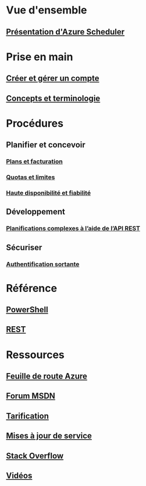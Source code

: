 

# Vue d'ensemble
## [Présentation d'Azure Scheduler](scheduler-intro.md)

# Prise en main
## [Créer et gérer un compte](scheduler-get-started-portal.md)
## [Concepts et terminologie](scheduler-concepts-terms.md)

# Procédures
## Planifier et concevoir
### [Plans et facturation](scheduler-plans-billing.md)
### [Quotas et limites](scheduler-limits-defaults-errors.md)
### [Haute disponibilité et fiabilité](scheduler-high-availability-reliability.md)

## Développement
### [Planifications complexes à l’aide de l’API REST](scheduler-advanced-complexity.md)


## Sécuriser
### [Authentification sortante](scheduler-outbound-authentication.md)

# Référence
## [PowerShell](/powershell/module/azurerm.scheduler)
## [REST](/rest/api/scheduler)

# Ressources
## [Feuille de route Azure](https://azure.microsoft.com/roadmap/?category=monitoring-management)
## [Forum MSDN](https://social.msdn.microsoft.com/Forums/home?forum=azurescheduler)
## [Tarification](https://azure.microsoft.com/pricing/details/scheduler/)
## [Mises à jour de service](https://azure.microsoft.com/updates/?product=scheduler)
## [Stack Overflow](http://stackoverflow.com/questions/tagged/azure-scheduler)
## [Vidéos](https://azure.microsoft.com/documentation/videos/index/?services=scheduler)



